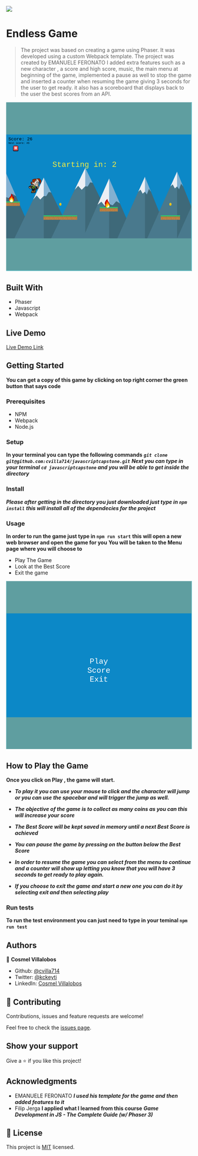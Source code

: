 ![](https://img.shields.io/badge/Microverse-blueviolet)

# Endless Game

> The project was based on creating a game using Phaser. 
> It was developed using a custom Webpack template. 
> The project was created by EMANUELE FERONATO
> I added extra features such as a new character , a score and high score,
> music, the main menu at beginning of the game, implemented a pause as well 
> to stop the game and inserted a counter when resuming the game giving 3 seconds for the user to get ready.
> it also has a scoreboard that displays back to the user the best scores from an API.


![screenshot](./app_screenshot.png)

## Built With

- Phaser
- Javascript
- Webpack

## Live Demo

[Live Demo Link](https://frosty-fermat-dca644.netlify.app/)

## Getting Started

**You can get a copy of this game by clicking on top right corner the green button that says code**

### Prerequisites

- NPM
- Webpack
- Node.js

### Setup

**In your terminal you can type the following commands**
**_`git clone git@github.com:cvilla714/javascriptcapstone.git`_**
**_Next you can type in your terminal `cd javascriptcapstone` and you will be able to get inside the directory_**

### Install

**_Please after getting in the directory you just downloaded just type in `npm install`_**
**_this will install all of the dependecies for the project_**

### Usage

**In order to run the game just type in `npm run start`**
**this will open a new web browser and open the game for you**
**You will be taken to the Menu page where you will choose to**

- Play The Game
- Look at the Best Score
- Exit the game

![screenshot](./src/images/gamemenu.png)

## How to Play the Game

**Once you click on Play , the game will start.**

- **_To play it you can use your mouse to click and the character will jump or you can use the spacebar and will trigger the jump as well._**

- **_The objective of the game is to collect as many coins as you can this will increase your score_**

- **_The Best Score will be kept saved in memory until a next Best Score is achieved_**

- **_You can pause the game by pressing on the button below the Best Score_**

- **_In order to resume the game you can select from the menu to continue and a counter will show up letting you know that you will have 3 seconds to get ready to play again._**

- **_If you choose to exit the game and start a new one you can do it by selecting exit and then selecting play_**

### Run tests

**To run the test environment you can just need to type in your teminal `npm run test`**

## Authors

👤 **Cosmel Villalobos**

- Github: [@cvilla714](https://github.com/cvilla714)
- Twitter: [@kckeyti](https://twitter.com/kckeyti)
- LinkedIn: [Cosmel Villalobos](https://www.linkedin.com/in/cosvilla/)

## 🤝 Contributing

Contributions, issues and feature requests are welcome!

Feel free to check the [issues page](https://github.com/cvilla714/javascriptcapstone/issues).

## Show your support

Give a ⭐️ if you like this project!

## Acknowledgments

- EMANUELE FERONATO **_I used his template for the game and then added features to it_**
- Filip Jerga **I applied what I learned from this course** **_Game Development in JS - The Complete Guide (w/ Phaser 3)_**

## 📝 License

This project is [MIT](https://github.com/cvilla714/javascriptcapstone/blob/development/LICENSE) licensed.
